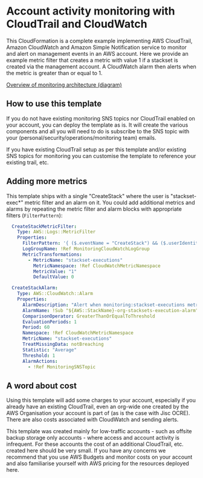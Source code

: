 # Account activity monitoring with CloudTrail and CloudWatch

This CloudFormation is a complete example implementing AWS CloudTrail, Amazon CloudWatch and Amazon Simple Notification service
to monitor and alert on management events in an AWS account. Here we provide an example metric filter that creates a metric with
value 1 if a stackset is created via the management account. A CloudWatch alarm then alerts when the metric is greater than or 
equal to 1.

[Overview of monitoring architecture (diagram)](jisccloudsolutions.github.com/aws-cloudtrail-event-monitoring/linked-account-activity-monitoring-overview-diagram.png)

## How to use this template

If you do not have existing monitoring SNS topics nor CloudTrail enabled on your account, you can deploy the template as is.
It will create the various components and all you will need to do is subscribe to the SNS topic with your (personal/security/operations/monitoring team) emails.

If you have existing CloudTrail setup as per this template and/or existing SNS topics for monitoring you can customise the
template to reference your existing trail, etc.

## Adding more metrics

This template ships with a single "CreateStack" where the user is "stackset-exec*" metric filter and an alarm on it. You could
add additional metrics and alarms by repeating the metric filter and alarm blocks with appropriate filters (```FilterPattern```):

```yaml
  CreateStackMetricFilter:
    Type: AWS::Logs::MetricFilter
    Properties:
      FilterPattern: '{ ($.eventName = "CreateStack") && ($.userIdentity.sessionContext.sessionIssuer.userName = "stacksets-exec-*") }'
      LogGroupName: !Ref MonitoringCloudWatchLogGroup
      MetricTransformations:
        - MetricName: "stackset-executions"
          MetricNamespace: !Ref CloudWatchMetricNamespace
          MetricValue: "1" 
          DefaultValue: 0

  CreateStackAlarm:
    Type: AWS::CloudWatch::Alarm
    Properties:
      AlarmDescription: "Alert when monitoring:stackset-executions metric is greater than 0 in last 5 minutes"
      AlarmName: !Sub "${AWS::StackName}-org-stacksets-execution-alarm"
      ComparisonOperator: GreaterThanOrEqualToThreshold
      EvaluationPeriods: 1
      Period: 60
      Namespace: !Ref CloudWatchMetricNamespace
      MetricName: "stackset-executions"
      TreatMissingData: notBreaching
      Statistic: "Average"
      Threshold: 1
      AlarmActions:
        - !Ref MonitoringSNSTopic
```

## A word about cost
Using this template will add some charges to your account, especially if you already have an existing CloudTrail,
even an org-wide one created by the AWS Organisation your account is part of (as is the case with Jisc OCRE). There
are also costs associated with CloudWatch and sending alerts.

This template was created mainly for low-traffic accounts - such as offsite backup storage only accounts - where access
and account activity is infrequent. For these accounts the cost of an additional CloudTrail, etc. created here should
be very small. If you have any concerns we recommend that you use AWS Budgets and monitor costs on your account and also
familiarise yourself with AWS pricing for the resources deployed here.
